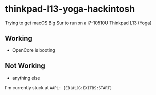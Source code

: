 # thinkpad-l13-yoga-hackintosh
Trying to get macOS Big Sur to run on a i7-10510U Thinkpad L13 (Yoga)

## Working

- OpenCore is booting

## Not Working

- anything else

I'm currently stuck at ```AAPL: [EB|#LOG:EXITBS:START]```
